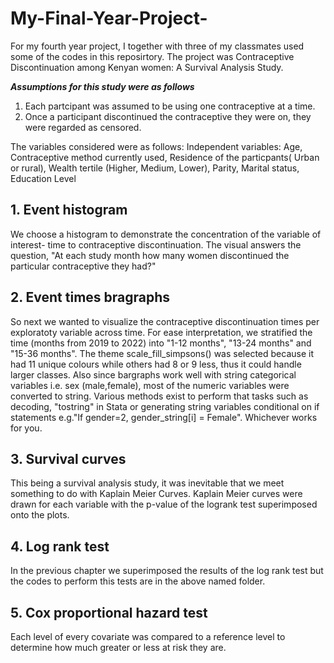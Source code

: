 # My-Final-Year-Project-
For my fourth year project, I together with three of my classmates used some of the codes in this reposirtory. The project was Contraceptive Discontinuation among Kenyan women: A Survival Analysis Study.

***Assumptions for this study were as follows***
1. Each partcipant was assumed to be using one contraceptive at a time.
2. Once a participant discontinued the contraceptive they were on, they were regarded as censored.

The variables considered were as follows:
Independent variables: Age, Contraceptive method currently used, Residence of the particpants( Urban or rural), Wealth tertile (Higher, Medium, Lower), Parity, Marital status, Education Level  


## 1. Event histogram 
We choose a histogram to demonstrate the concentration of the variable of interest- time to contraceptive discontinuation. The visual answers the question, "At each study month how many women discontinued the particular contraceptive they had?"

## 2. Event times bragraphs 
So next we wanted to visualize the contraceptive discontinuation times per exploratoty variable across time. For ease interpretation, we stratified the time (months from 2019 to 2022)  into "1-12 months", "13-24 months" and "15-36 months".
The theme scale_fill_simpsons() was selected because it had 11 unique colours while others had 8 or 9 less, thus it could handle larger classes.
Also since bargraphs work well with string categorical variables i.e. sex (male,female), most of the numeric variables were converted to string. Various methods exist to perform that tasks such as decoding, "tostring" in Stata or generating string variables conditional on if statements e.g."If gender=2, gender_string[i] = Female". Whichever works for you.

## 3. Survival curves 
This being a survival analysis study, it was inevitable that we meet something to do with Kaplain Meier Curves. 
Kaplain Meier curves were drawn for each variable with the p-value of the logrank test superimposed onto the plots.

## 4. Log rank test 
In the previous chapter we superimposed the results of the log rank test but the codes to perform this tests are in the above named folder.

## 5. Cox proportional hazard test
Each level of every covariate was compared to a reference level to determine how much greater or less at risk they are. 



